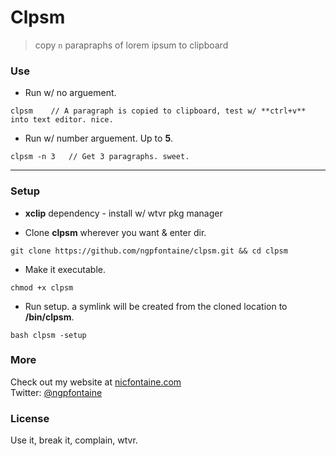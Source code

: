 # Clpsm

> copy `n` parapraphs of lorem ipsum to clipboard   
   
   
### Use   

- Run w/ no arguement.
```
clpsm    // A paragraph is copied to clipboard, test w/ **ctrl+v** into text editor. nice.
```

- Run w/ number arguement. Up to **5**.
```
clpsm -n 3   // Get 3 paragraphs. sweet.
```    

---


### Setup   

- **xclip** dependency - install w/ wtvr pkg manager 

- Clone **clpsm** wherever you want & enter dir.
```
git clone https://github.com/ngpfontaine/clpsm.git && cd clpsm
```

- Make it executable.
```
chmod +x clpsm
```

- Run setup. a symlink will be created from the cloned location to **/bin/clpsm**.
```
bash clpsm -setup
```


### More
Check out my website at [nicfontaine.com](https://nicfontaine.com)  
Twitter: [@ngpfontaine](https://twitter.com/ngpfontaine)

### License
Use it, break it, complain, wtvr.
